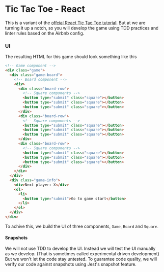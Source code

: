# Tic Tac Toe - React

This is a variant of the [offcial React Tic Tac Toe tutorial](https://reactjs.org/tutorial/tutorial.html).
But at </salt> we are turning it up a notch, so you will develop the game using TDD practices and 
linter rules based on the Airbnb config.


### UI

The resulting HTML for this game should look something like this
```html
<!-- Game component -->
<div class="game">
  <div class="game-board">
    <!-- Board component -->
    <div>
      <div class="board-row">
        <!-- Square components -->
        <button type="submit" class="square"></button>
        <button type="submit" class="square"></button>
        <button type="submit" class="square"></button>
      </div>
      <div class="board-row">
        <!-- Square components -->
        <button type="submit" class="square"></button>
        <button type="submit" class="square"></button>
        <button type="submit" class="square"></button>
      </div>
      <div class="board-row">
        <!-- Square components -->
        <button type="submit" class="square"></button>
        <button type="submit" class="square"></button>
        <button type="submit" class="square"></button>
      </div>
    </div>
  </div>
  <div class="game-info">
    <div>Next player: X</div>
    <ol>
      <li>
        <button type="submit">Go to game start</button>
      </li>
    </ol>
  </div>
</div>
```

To achive this, we build the UI of three components, `Game`, `Board` and `Square`.

#### Snapshots

We will not use TDD to develop the UI. Instead we will test the UI manually as we develop. 
(That is sometimes called experimental driven development)
But we won't let the code stay untested. To guarantee code quality, we will verify our code against snapshots using Jest's snapshot feature. 
